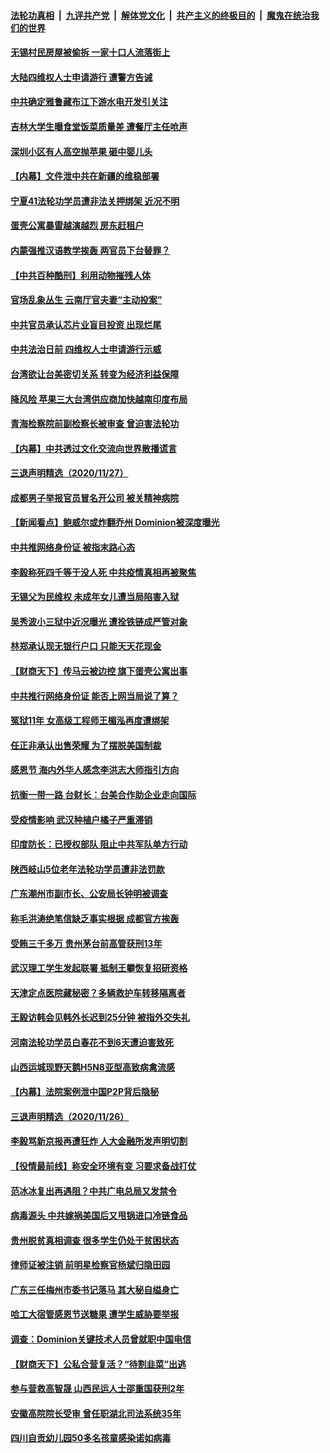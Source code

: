 

####  [法轮功真相](../../../../basic/blob/master/README.md?t=11300202) &nbsp;|&nbsp; [九评共产党](../../../../9ping.md/blob/master/README.md?t=11300202) &nbsp;|&nbsp; [解体党文化](../../../../jtdwh.md/blob/master/README.md?t=11300202)  &nbsp;|&nbsp; [共产主义的终极目的](../../../../gczydzjmd.md/blob/master/README.md?t=11300202) &nbsp;|&nbsp; [魔鬼在统治我们的世界](../../../../mgztzwmdsj.md/blob/master/README.md?t=11300202) 

#### [无锡村民房屋被偷拆 一家十口人流落街上](../pages/nsc413/n12583270.md?t=11300202) 

#### [大陆四维权人士申请游行 遭警方告诫](../pages/nsc413/n12582927.md?t=11300202) 


#### [中共确定雅鲁藏布江下游水电开发引关注](../pages/nsc413/n12582751.md?t=11300202) 

#### [吉林大学生曝食堂饭菜质量差 遭餐厅主任呛声](../pages/nsc413/n12582755.md?t=11300202) 

#### [深圳小区有人高空抛苹果 砸中婴儿头](../pages/nsc413/n12582718.md?t=11300202) 

#### [【内幕】文件泄中共在新疆的维稳部署](../pages/nsc413/n12575940.md?t=11300202) 

#### [宁夏41法轮功学员遭非法关押绑架 近况不明](../pages/nsc413/n12580474.md?t=11300202) 

#### [蛋壳公寓暴雷越演越烈 房东赶租户](../pages/nsc413/n12582010.md?t=11300202) 

#### [内蒙强推汉语教学挨轰 两官员下台替罪？](../pages/nsc413/n12582154.md?t=11300202) 

#### [【中共百种酷刑】利用动物摧残人体](../pages/nsc413/n12579664.md?t=11300202) 

#### [官场乱象丛生 云南厅官夫妻“主动投案”](../pages/nsc413/n12581433.md?t=11300202) 

#### [中共官员承认芯片业盲目投资 出现烂尾](../pages/nsc413/n12581375.md?t=11300202) 

#### [中共法治日前 四维权人士申请游行示威](../pages/nsc413/n12581288.md?t=11300202) 

#### [台湾欲让台美密切关系 转变为经济利益保障](../pages/nsc413/n12581203.md?t=11300202) 

#### [降风险 苹果三大台湾供应商加快越南印度布局](../pages/nsc413/n12580864.md?t=11300202) 

#### [青海检察院前副检察长被审查 曾迫害法轮功](../pages/nsc413/n12581013.md?t=11300202) 

#### [【内幕】中共透过文化交流向世界散播谎言](../pages/nsc413/n12579842.md?t=11300202) 

#### [三退声明精选（2020/11/27）](../pages/nsc413/n12580931.md?t=11300202) 


#### [成都男子举报官员冒名开公司 被关精神病院](../pages/nsc413/n12579760.md?t=11300202) 

#### [【新闻看点】鲍威尔或炸翻乔州 Dominion被深度曝光](../pages/nsc413/n12580533.md?t=11300202) 

#### [中共推网络身份证 被指末路心态](../pages/nsc413/n12580575.md?t=11300202) 

#### [李毅称死四千等于没人死 中共疫情真相再被聚焦](../pages/nsc413/n12580559.md?t=11300202) 

#### [无锡父为民维权 未成年女儿遭当局陷害入狱](../pages/nsc413/n12580388.md?t=11300202) 

#### [吴秀波小三狱中近况曝光 遭拴铁链成严管对象](../pages/nsc413/n12580299.md?t=11300202) 

#### [林郑承认现无银行户口 只能天天花现金](../pages/nsc413/n12580249.md?t=11300202) 

#### [【财商天下】传马云被边控 旗下蛋壳公寓出事](../pages/nsc413/n12580307.md?t=11300202) 

#### [中共推行网络身份证 能否上网当局说了算？](../pages/nsc413/n12580068.md?t=11300202) 

#### [冤狱11年 女高级工程师王楣泓再度遭绑架](../pages/nsc413/n12579258.md?t=11300202) 

#### [任正非承认出售荣耀 为了摆脱美国制裁](../pages/nsc413/n12579754.md?t=11300202) 

#### [感恩节 海内外华人感念李洪志大师指引方向](../pages/nsc413/n12579913.md?t=11300202) 

#### [抗衡一带一路 台财长：台美合作助企业走向国际](../pages/nsc413/n12579890.md?t=11300202) 

#### [受疫情影响 武汉种植户橘子严重滞销](../pages/nsc413/n12579444.md?t=11300202) 

#### [印度防长：已授权部队 阻止中共军队单方行动](../pages/nsc413/n12579658.md?t=11300202) 

#### [陕西岐山5位老年法轮功学员遭非法罚款](../pages/nsc413/n12577830.md?t=11300202) 

#### [广东潮州市副市长、公安局长钟明被调查](../pages/nsc413/n12579338.md?t=11300202) 

#### [称毛洪涛绝笔信缺乏事实根据 成都官方挨轰](../pages/nsc413/n12579036.md?t=11300202) 

#### [受贿三千多万 贵州茅台前高管获刑13年](../pages/nsc413/n12579038.md?t=11300202) 

#### [武汉理工学生发起联署 抵制王攀恢复招研资格](../pages/nsc413/n12578681.md?t=11300202) 

#### [天津定点医院藏秘密？多辆救护车转移隔离者](../pages/nsc413/n12578486.md?t=11300202) 

#### [王毅访韩会见韩外长迟到25分钟 被指外交失礼](../pages/nsc413/n12578739.md?t=11300202) 

#### [河南法轮功学员白春花不到6天遭迫害致死](../pages/nsc413/n12573016.md?t=11300202) 

#### [山西运城现野天鹅H5N8亚型高致病禽流感](../pages/nsc413/n12578661.md?t=11300202) 


#### [【内幕】法院案例泄中国P2P背后隐秘](../pages/nsc413/n12562094.md?t=11300202) 

#### [三退声明精选（2020/11/26）](../pages/nsc413/n12578314.md?t=11300202) 

#### [李毅骂新京报再遭狂炸 人大金融所发声明切割](../pages/nsc413/n12578143.md?t=11300202) 

#### [【役情最前线】称安全环境有变 习要求备战打仗](../pages/nsc413/n12577842.md?t=11300202) 

#### [范冰冰复出再遇阻？中共广电总局又发禁令](../pages/nsc413/n12578100.md?t=11300202) 

#### [病毒源头 中共嫁祸美国后又甩锅进口冷链食品](../pages/nsc413/n12578049.md?t=11300202) 

#### [贵州脱贫真相调查 很多学生仍处于贫困状态](../pages/nsc413/n12578026.md?t=11300202) 

#### [律师证被注销 前明星检察官杨斌归隐田园](../pages/nsc413/n12577881.md?t=11300202) 

#### [广东三任梅州市委书记落马 其大秘自缢身亡](../pages/nsc413/n12577767.md?t=11300202) 

#### [哈工大宿管感恩节送糖果 遭学生威胁要举报](../pages/nsc413/n12577744.md?t=11300202) 

#### [调查：Dominion关键技术人员曾就职中国电信](../pages/nsc413/n12577751.md?t=11300202) 

#### [【财商天下】公私合营复活？“待割韭菜”出逃](../pages/nsc413/n12577737.md?t=11300202) 

#### [参与营救高智晟 山西民运人士邵重国获刑2年](../pages/nsc413/n12577651.md?t=11300202) 

#### [安徽高院院长受审 曾任职湖北司法系统35年](../pages/nsc413/n12576984.md?t=11300202) 

#### [四川自贡幼儿园50多名孩童感染诺如病毒](../pages/nsc413/n12577294.md?t=11300202) 

